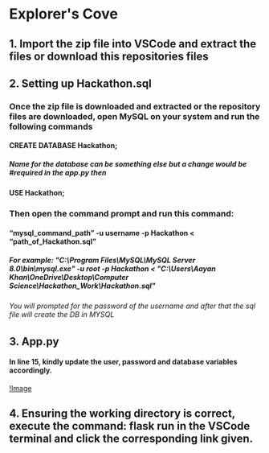 # Explorer's Cove 
## 1. Import the zip file into VSCode and extract the files or download this repositories files
## 2. Setting up Hackathon.sql
### Once the zip file is downloaded and extracted or the repository files are downloaded, open MySQL on your system and run the following commands
#### CREATE DATABASE Hackathon;
##### Name for the database can be something else but a change would be #required in the app.py then
#### USE Hackathon;
### Then open the command prompt and run this command:
#### “mysql_command_path” -u username -p Hackathon < “path_of_Hackathon.sql”
##### For example: "C:\Program Files\MySQL\MySQL Server 8.0\bin\mysql.exe" -u root -p Hackathon < "C:\Users\Aayan Khan\OneDrive\Desktop\Computer Science\Hackathon_Work\Hackathon.sql"
###### You will prompted for the password of the username and after that the sql file will create the DB in MYSQL
## 3. App.py
#### In line 15, kindly update the user, password and database variables accordingly.
[!Image](https://drive.google.com/file/d/1-Dxh5aOWbkf4vB2UsKSVRnnkZpFCHrgX/view?usp=drive_link)
## 4. Ensuring the working directory is correct, execute the command: flask run in the VSCode terminal and click the corresponding link given.
